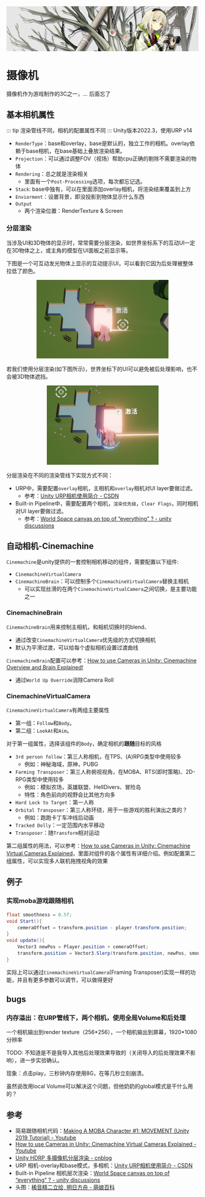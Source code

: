 <img src="../img/camera-0.png">

# 摄像机

摄像机作为游戏制作的3C之一，... 后面忘了

## 基本相机属性
::: tip
渲染管线不同，相机的配置属性不同
:::
Unity版本2022.3，使用URP v14

- `RenderType`：base和overlay，base是默认的，独立工作的相机。overlay依赖于base相机，在base基础上叠放渲染结果。
- `Projection`：可以通过调整FOV（视场）帮助cpu正确的剔除不需要渲染的物体
- `Rendering`：总之就是渲染相关
    - 里面有一个`Post-Processing`选项，每次都忘记选。
- `Stack`: base中独有，可以在里面添加overlay相机，将渲染结果覆盖到上方
- `Enviorment`：设置背景，即没投影到物体显示什么东西
- `Output`
    - 两个渲染位置：RenderTexture & Screen


### 分层渲染

当涉及UI和3D物体的显示时，常常需要分层渲染，如世界坐标系下的互动UI一定在3D物体之上，或主角的模型在UI面板之前显示等。

下图是一个可互动发光物体上显示的互动提示UI，可以看到它因为后处理被整体拉低了颜色。

<center><img src="../img/camera-1.png"></center>

若我们使用分层渲染(如下图所示)，世界坐标下的UI可以避免被后处理影响，也不会被3D物体遮挡。

<center><img src="../img/camera-2.png"></center>

分层渲染在不同的渲染管线下实现方式不同：
- URP中，需要配置`overlay`相机，主相机和`overlay`相机对UI layer要做过滤。
    - 参考：[Unity URP相机使用简介 - CSDN](https://blog.csdn.net/aaa27987/article/details/129753424)
- Built-in Pipeline中，需要配置两个相机，`渲染优先级`，`Clear Flags`，同时相机对UI layer要做过滤。
    - 参考：[World Space canvas on top of “everything” ? - unity discussions](https://discussions.unity.com/t/world-space-canvas-on-top-of-everything/128165/3)

## 自动相机-Cinemachine

`Cinemachine`是unity提供的一套控制相机移动的组件，需要配置以下组件:
- `CinemachineVirtualCamera`
- `CinemachineBrain`：可以控制多个`CinemachineVirtualCamera`替换主相机
    - 可以实现丝滑的在两个`CinemachineVirtualCamera`之间切换，是主要功能之一

### CinemachineBrain

`CinemachineBrain`用来控制主相机，和相机切换时的blend、
- 通过改变`CinemachineVirtualCamera`优先级的方式切换相机
- 默认为平滑过渡，可以给每个虚拟相机设置过渡曲线

`CinemachineBrain`配置可以参考：[How to use Cameras in Unity: Cinemachine Overview and Brain Explained!](https://www.youtube.com/watch?v=P_ibDJhFVMU)
- 通过`World Up Override`消除Camera Roll

### CinemachineVirtualCamera

`CinemachineVirtualCamera`有两组主要属性
- 第一组：`Follow`和`Body`。
- 第二组：`LookAt`和`Aim`。

对于第一组属性，选择该组件的`Body`，确定相机的**跟随**目标的风格
- `3rd person follow`：第三人称相机，在TPS、(A)RPG类型中使用较多
    - 例如：神秘海域，原神，PUBG
- `Farming Transposer`：第三人称俯视视角，在MOBA、RTS(即时策略)、2D-RPG类型中使用较多
    - 例如：模拟农场，英雄联盟、HellDivers、冒险岛
    - 特性：角色前向的视野会比其他方向多
- `Hard Lock to Target`：第一人称
- `Orbital Transposer`：第三人称环绕，用于一些游戏的胜利演出之类的？
    - 例如：跑跑卡丁车冲线后动画
- `Tracked Dolly`：一定范围内水平移动
- `Transposer`：随`Transform`相对运动

第二组属性的用法，可以参考：[How to use Cameras in Unity: Cinemachine Virtual Cameras Explained](https://www.youtube.com/watch?v=asruvbmUyw8)，里面对组件的各个属性有详细介绍。例如配置第二组属性，可以实现多人联机拖拽视角的效果

## 例子

### 实现moba游戏跟随相机

``` csharp
float smoothness = 0.5f;
void Start(){
    cemeraOffset = transform.position - player.transform.position;
}
void update(){
    Vector3 newPos = Player.position + cemeraOffset;
    transform.position = Vector3.Slerp(transform.position, newPos, smoothness);
}
```

实际上可以通过`CinemachineVirtualCamera`(Framing Transposer)实现一样的功能，并且有更多参数可以调节，可以做得更好

## bugs
### 内存溢出：在URP管线下，两个相机，使用全局Volume和后处理

一个相机输出到render texture（256\*256），一个相机输出到屏幕，1920\*1080分辨率

TODO: 不知道是不是我导入其他后处理效果导致的（关闭导入的后处理效果不影响），进一步实验确认。

现象：点击play，三秒钟内存使用8G，在等几秒立刻崩溃。

虽然说改用local Volume可以解决这个问题，但他奶奶的global模式是干什么用的？

## 参考
- 简易跟随相机代码：[Making A MOBA Character #1: MOVEMENT (Unity 2019 Tutorial) - Youtube](https://youtu.be/d_0dAwk3wqI?si=lkzEyYuIJKDawH5Q&t=140)
- [How to use Cameras in Unity: Cinemachine Virtual Cameras Explained - Youtube](https://www.youtube.com/watch?v=asruvbmUyw8)
- [Unity HDRP 多摄像机分层渲染 - cnblog](https://www.cnblogs.com/koshio0219/p/14263078.html)
- URP 相机-overlay和base模式，多相机：[Unity URP相机使用简介 - CSDN](https://blog.csdn.net/aaa27987/article/details/129753424)
- Built-in Pipeline 相机层次渲染：[World Space canvas on top of “everything” ? - unity discussions](https://discussions.unity.com/t/world-space-canvas-on-top-of-everything/128165/3)
- 头图：[稀音精二立绘, 明日方舟 - 萌娘百科](https://zh.moegirl.org.cn/%E7%A8%80%E9%9F%B3)